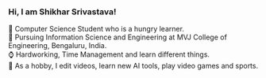 <!-- About Me -->
### Hi, I am Shikhar Srivastava!

🧑 Computer Science Student who is a hungry learner.<br/>
🏫 Pursuing Information Science and Engineering at MVJ College of Engineering, Bengaluru, India.<br/>
⌚ Hardworking, Time Management and learn different things.<br/>
🎴 As a hobby, I edit videos, learn new AI tools, play video games and sports.<br/>
